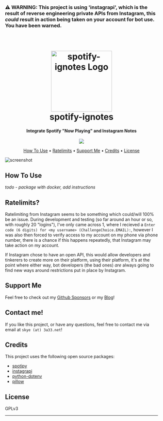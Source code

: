 ### ⚠️ WARNING: This project is using 'instagrapi', which is the result of reverse engineering private APIs from Instagram, this *could* result in action being taken on your account for bot use. You have been warned.

<h1 align="center">
  <br>
  <a href="https://github.com/rainyskye/spotify-ignotes"><img src="https://www.imghost.net/ib/6LRbgpTSFQzs3Me_1700114587.webp" alt="spotify-ignotes Logo" width="200"></a>
  <br>
  spotify-ignotes
  <br>
</h1>

<h4 align="center">Integrate Spotify "Now Playing" and Instagram Notes</h4>

<p align="center">
  <a href="https://github.com/sponsors/rainyskye">
    <img src="https://img.shields.io/badge/$-donate-ff69b4.svg?maxAge=2592000&amp;style=flat">
  </a>
</p>

<p align="center">
  <a href="#how-to-use">How To Use</a> •
  <a href="#ratelimits">Ratelimits</a> •
  <a href="#support-me">Support Me</a> •
  <a href="#credits">Credits</a> •
  <a href="#license">License</a>
</p>

![screenshot](https://www.imghost.net/ib/5WRemG8DngPAkDW_1700114588.jpg)

## How To Use

*todo - package with docker, add instructions*

## Ratelimits?

Ratelimiting from Instagram seems to be something which could/will 100% be an issue. During development and testing (so far around an hour or so, with roughly 20 "logins"), I've only came across 1, where I recieved a `Enter code (6 digits) for <my username> (ChallengeChoice.EMAIL):`, however I was also then forced to verify access to my account on my phone via phone number, there is a chance if this happens repeatedly, that Instagram may take action on my account.

If Instagram chose to have an open API, this would allow developers and tinkerers to create more on their platform, using their platform, it's at the point where either way, bot developers (the bad ones) *are* always going to find new ways around restrictions put in place by Instagram.

## Support Me

Feel free to check out my [Github Sponsors](https://github.com/sponsors/rainyskye) or my [Blog](https://3a33.com.au)!

## Contact me!

If you like this project, or have any questions, feel free to contact me via email at `skye (at) 3a33.net`!

## Credits

This project uses the following open source packages:

- [spotipy](https://pypi.org/project/spotipy/)
- [instagrapi](https://pypi.org/project/instagrapi/)
- [python-dotenv](https://pypi.org/project/python-dotenv/)
- [pillow](https://pypi.org/project/Pillow/)

## License

GPLv3

---